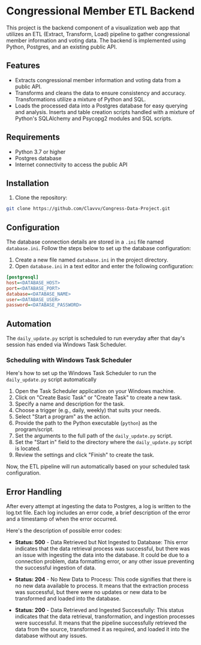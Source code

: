 # Congressional Member ETL Backend

This project is the backend component of a visualization web app that utilizes an ETL (Extract, Transform, Load) pipeline to gather congressional member information and voting data. The backend is implemented using Python, Postgres, and an existing public API.

## Features

- Extracts congressional member information and voting data from a public API.
- Transforms and cleans the data to ensure consistency and accuracy. Transformations utilize a mixture of Python and SQL.
- Loads the processed data into a Postgres database for easy querying and analysis. Inserts and table creation scripts handled with a mixture of Python's SQLAlchemy and Psycopg2 modules and SQL scripts.

## Requirements

- Python 3.7 or higher
- Postgres database
- Internet connectivity to access the public API

## Installation

1. Clone the repository:

```bash
git clone https://github.com/Clavvv/Congress-Data-Project.git
```

## Configuration

The database connection details are stored in a `.ini` file named `database.ini`. Follow the steps below to set up the database configuration:

1. Create a new file named `database.ini` in the project directory.
2. Open `database.ini` in a text editor and enter the following configuration:

```ini
[postgresql]
host=<DATABASE_HOST>
port=<DATABASE_PORT>
database=<DATABASE_NAME>
user=<DATABASE_USER>
password=<DATABASE_PASSWORD>
```

## Automation

The `daily_update.py` script is scheduled to run everyday after that day's session has ended via Windows Task Scheduler.

### Scheduling with Windows Task Scheduler

Here's how to set up the Windows Task Scheduler to run the `daily_update.py` script automatically

1. Open the Task Scheduler application on your Windows machine.
2. Click on "Create Basic Task" or "Create Task" to create a new task.
3. Specify a name and description for the task.
4. Choose a trigger (e.g., daily, weekly) that suits your needs.
5. Select "Start a program" as the action.
6. Provide the path to the Python executable (`python`) as the program/script.
7. Set the arguments to the full path of the `daily_update.py` script.
8. Set the "Start in" field to the directory where the `daily_update.py` script is located.
9. Review the settings and click "Finish" to create the task.

Now, the ETL pipeline will run automatically based on your scheduled task configuration.



## Error Handling

After every attempt at ingesting the data to Postgres, a log is written to the log.txt file. Each log includes an error code, a brief description of the error and a timestamp of when the error occurred.

Here's the description of possible error codes:

- **Status: 500** - Data Retrieved but Not Ingested to Database: This error indicates that the data retrieval process was successful, but there was an issue with ingesting the data into the database. It could be due to a connection problem, data formatting error, or any other issue preventing the successful ingestion of data.

- **Status: 204** - No New Data to Process: This code signifies that there is no new data available to process. It means that the extraction process was successful, but there were no updates or new data to be transformed and loaded into the database.

- **Status: 200** - Data Retrieved and Ingested Successfully: This status indicates that the data retrieval, transformation, and ingestion processes were successful. It means that the pipeline successfully retrieved the data from the source, transformed it as required, and loaded it into the database without any issues.


